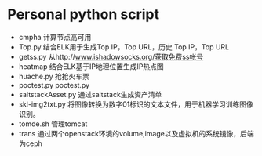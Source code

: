 # Personal python script
- cmpha 计算节点高可用
- Top.py 结合ELK用于生成Top IP，Top URL，历史 Top IP，Top URL
- getss.py 从http://www.ishadowsocks.org/获取免费ss帐号
- heatmap 结合ELK基于IP地理位置生成IP热点图
- huache.py 抢抢火车票
- poctest.py poctest.py
- saltstackAsset.py 通过saltstack生成资产清单
- skl-img2txt.py 将图像转换为数字01标识的文本文件，用于机器学习训练图像识别。
- tomde.sh 管理tomcat
- trans 通过两个openstack环境的volume,image以及虚拟机的系统镜像，后端为ceph

